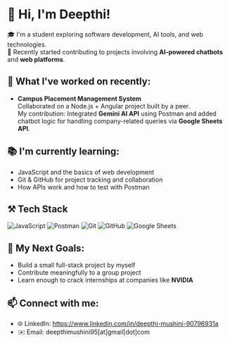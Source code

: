 # 👋 Hi, I'm Deepthi!

🎓 I'm a student exploring software development, AI tools, and web technologies.  
🚀 Recently started contributing to projects involving **AI-powered chatbots** and **web platforms**.

## 💼 What I've worked on recently:
- **Campus Placement Management System**  
  Collaborated on a Node.js + Angular project built by a peer.  
  My contribution: Integrated **Gemini AI API** using Postman and added chatbot logic for handling company-related queries via **Google Sheets API**.

## 📚 I'm currently learning:
- JavaScript and the basics of web development
- Git & GitHub for project tracking and collaboration
- How APIs work and how to test with Postman

## ⚒️ Tech Stack
![JavaScript](https://img.shields.io/badge/-JavaScript-F7DF1E?style=flat&logo=javascript&logoColor=000)
![Postman](https://img.shields.io/badge/-Postman-FF6C37?style=flat&logo=postman&logoColor=white)
![Git](https://img.shields.io/badge/-Git-F05032?style=flat&logo=git&logoColor=white)
![GitHub](https://img.shields.io/badge/-GitHub-181717?style=flat&logo=github&logoColor=white)
![Google Sheets](https://img.shields.io/badge/-Google%20Sheets-34A853?style=flat&logo=google-sheets&logoColor=white)

## 🎯 My Next Goals:
- Build a small full-stack project by myself
- Contribute meaningfully to a group project
- Learn enough to crack internships at companies like **NVIDIA**

## 📫 Connect with me:
- 🌐 LinkedIn: https://www.linkedin.com/in/deepthi-mushini-90796931a  
- ✉️ Email: deepthimushini95[at]gmail[dot]com

